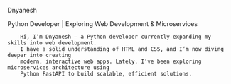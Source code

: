 Dnyanesh

Python Developer | Exploring Web Development & Microservices</p>

        Hi, I’m Dnyanesh — a Python developer currently expanding my skills into web development.
        I have a solid understanding of HTML and CSS, and I’m now diving deeper into creating 
        modern, interactive web apps. Lately, I’ve been exploring microservices architecture using 
        Python FastAPI to build scalable, efficient solutions.
